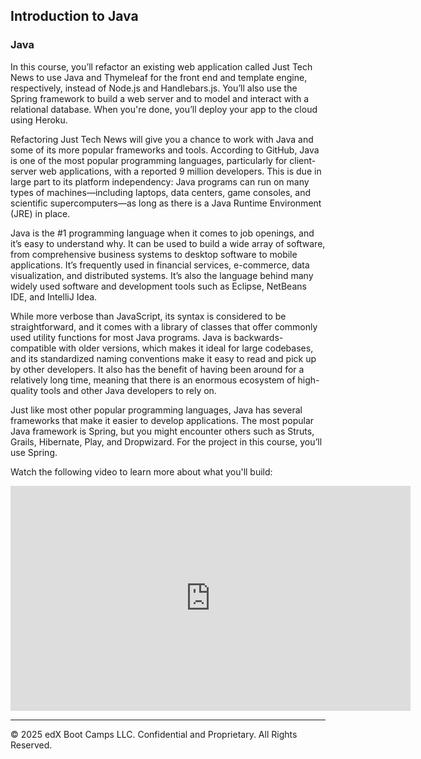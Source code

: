 ## Introduction to Java

### Java

In this course, you’ll refactor an existing web application called Just Tech News to use Java and Thymeleaf for the front end and template engine, respectively, instead of Node.js and Handlebars.js. You’ll also use the Spring framework to build a web server and to model and interact with a relational database. When you're done, you’ll deploy your app to the cloud using Heroku.

Refactoring Just Tech News will give you a chance to work with Java and some of its more popular frameworks and tools. According to GitHub, Java is one of the most popular programming languages, particularly for client-server web applications, with a reported 9 million developers. This is due in large part to its platform independency: Java programs can run on many types of machines&mdash;including laptops, data centers, game consoles, and scientific supercomputers&mdash;as long as there is a Java Runtime Environment (JRE) in place. 

Java is the #1 programming language when it comes to job openings, and it’s easy to understand why. It can be used to build a wide array of software, from comprehensive business systems to desktop software to  mobile applications. It’s frequently used in financial services, e-commerce, data visualization, and distributed systems. It’s also the language behind many widely used software and development tools such as Eclipse, NetBeans IDE, and IntelliJ Idea.

While more verbose than JavaScript, its syntax is considered to be straightforward, and it comes with a library of classes that offer commonly used utility functions for most Java programs. Java is backwards-compatible with older versions, which makes it ideal for large codebases, and its standardized naming conventions make it easy to read and pick up by other developers. It also has the benefit of having been around for a relatively long time, meaning that there is an enormous ecosystem of high-quality tools and other Java developers to rely on.

Just like most other popular programming languages, Java has several frameworks that make it easier to develop applications. The most popular Java framework is Spring, but you might encounter others such as Struts, Grails, Hibernate, Play, and Dropwizard. For the project in this course, you’ll use Spring.

Watch the following video to learn more about what you'll build:

<iframe src="https://fast.wistia.net/embed/iframe/z2p8baryg0?seo=false" title="Continuation Course: Java Video" allow="autoplay; fullscreen" allowtransparency="true" frameborder="0" scrolling="no" class="wistia_embed" name="wistia_embed" allowfullscreen msallowfullscreen width="640" height="360"></iframe>

---

© 2025 edX Boot Camps LLC. Confidential and Proprietary. All Rights Reserved.
